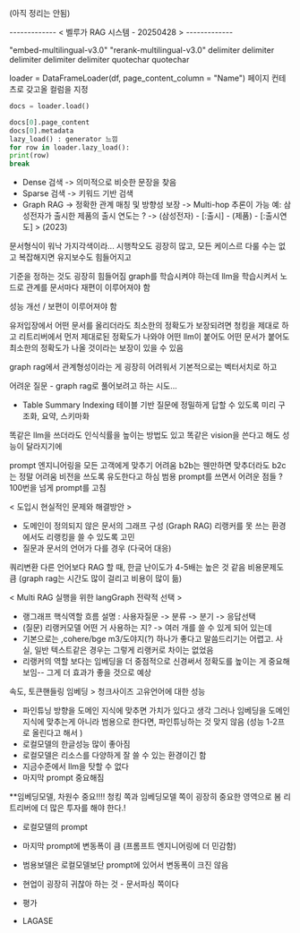 (아직 정리는 안됨) 

------------- < 벨루가 RAG 시스템 - 20250428 > -------------

"embed-multilingual-v3.0"
"rerank-multilingual-v3.0"
delimiter delimiter delimiter delimiter delimiter
quotechar quotechar

loader = DataFrameLoader(df, page_content_column = "Name")
페이지 컨테츠로 갖고올 컬럼을 지정

```python 
docs = loader.load()

docs[0].page_content
docs[0].metadata
lazy_load() : generator 느낌
for row in loader.lazy_load():
print(row)
break
```

- Dense 검색
-> 의미적으로 비슷한 문장을 찾음
- Sparse 검색
-> 키워드 기반 검색
- Graph RAG
-> 정확한 관계 매칭 및 방향성 보장
-> Multi-hop 추론이 가능
예: 삼성전자가 출시한 제품의 출시 연도는 ?
-> (삼성전자) - [:출시] - (제품) - [:출시연도] > (2023)

문서형식이 워낙 가지각색이라...
시행착오도 굉장히 많고, 모든 케이스르 다룰 수는 없고
복잡해지면 유지보수도 힘들어지고

기준을 정하는 것도 굉장히 힘들어짐
graph를 학습시켜야 하는데
llm을 학습시켜서 노드로 관계를
문서마다 재편이 이루어져야 함

성능 개선 / 보편이 이루어져야 함

유저입장에서 어떤 문서를 올리더라도
최소한의 정확도가 보장되려면
청킹을 제대로 하고 리트리버에서 먼저 제대로된 정확도가 나와야
어떤 llm이 붙어도 어떤 문서가 붙어도 최소한의 정확도가 나올 것이라는 보장이 있을 수 있음

graph rag에서 관계형성이라는 게 굉장히 어려워서
기본적으로는 벡터서치로 하고

어려운 질문 - graph rag로 풀어보려고 하는 시도...

- Table Summary Indexing
테이블 기반 질문에 정밀하게 답할 수 있도록 미리 구조화, 요약, 스키마화

똑같은 llm을 쓰더라도 인식식률을 높이는 방법도 있고
똑같은 vision을 쓴다고 해도 성능이 달라지기에

prompt 엔지니어링을 모든 고객에게 맞추기 어려움
b2b는 웬만하면 맞추더라도 b2c는 정말 어려움
비전을 쓰도록 유도한다고 하심
범용 prompt를 쓰면서 어려운 점들 ?
100번을 넘게 prompt를 고침

< 도입시 현실적인 문제와 해결방안 >

- 도메인이 정의되지 않은 문서의 그래프 구성 (Graph RAG)
리랭커를 못 쓰는 환경에서도 리랭킹을 쓸 수 있도록 고민
- 질문과 문서의 언어가 다를 경우 (다국어 대응)

쿼리변환
다른 언어보다 RAG 할 때, 한글 난이도가 4-5배는 높은 것 같음
비용문제도 큼
(graph rag는 시간도 많이 걸리고 비용이 많이 듦)

< Multi RAG 실행을 위한 langGraph 전략적 선택 >

- 랭그래프 핵식역할
흐름 설명 : 사용자질문 -> 분류 -> 분기 -> 응답선택
- (질문) 리랭커모델 어떤 거 사용하는 지?
-> 여러 개를 쓸 수 있게 되어 있는데
- 기본으로는 ,cohere/bge m3/도야지(?) 하나가 좋다고 말씀드리기는 어렵고. 사실, 일반 텍스트같은 경우는 그렇게 리랭커로 차이는 없었음
- 리랭커의 역할 보다는 임베딩을 더 중점적으로 신경써서 정확도를 높이는 게 중요해보임-- 그게 더 효과가 좋을 것으로 예상

속도, 토큰핸들링
임베딩 > 청크사이즈
고유언어에 대한 성능

- 파인튜닝 방향을 도메인 지식에 맞추면 가치가 있다고 생각
그러나 임베딩을 도메인지식에 맞추는게 아니라 범용으로 한다면, 파인튜닝하는 것 맞지 않음 (성능 1-2프로 올린다고 해서 )
- 로컬모델의 한글성능 많이 좋아짐 
- 로컬모델은 리소스를 다양하게 잘 쓸 수 있는 환경이긴 함
- 지금수준에서 llm을 탓할 수 없다
- 마지막 prompt 중요해짐

**임베딩모델, 차원수 중요!!!!
청킹 쪽과 임베딩모델 쪽이 굉장히 중요한 영역으로 봄
리트리버에 더 많은 투자를 해야 한다.!

* 로컬모델의 prompt
- 마지막 prompt에 변동폭이 큼 (프롬프트 엔지니어링에 더 민감함)
- 범용보델은 로컬모델보단 prompt에 있어서 변동폭이 크진 않음
- 현업이 굉장히 귀찮아 하는 것 - 문서파싱 쪽이다



- 평가
- LAGASE
